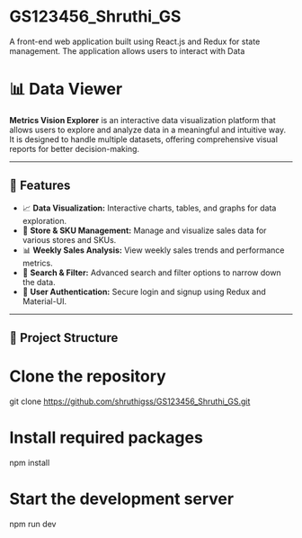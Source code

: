 # GS123456_Shruthi_GS

A front-end web application built using React.js and Redux for state management. The application allows users to interact with Data

# 📊 Data Viewer

**Metrics Vision Explorer** is an interactive data visualization platform that allows users to explore and analyze data in a meaningful and intuitive way. It is designed to handle multiple datasets, offering comprehensive visual reports for better decision-making.

---

## 🚀 Features

- 📈 **Data Visualization:** Interactive charts, tables, and graphs for data exploration.
- 🛒 **Store & SKU Management:** Manage and visualize sales data for various stores and SKUs.
- 📊 **Weekly Sales Analysis:** View weekly sales trends and performance metrics.
- 🔎 **Search & Filter:** Advanced search and filter options to narrow down the data.
- 🎯 **User Authentication:** Secure login and signup using Redux and Material-UI.

---

## 📂 Project Structure

# Clone the repository

git clone https://github.com/shruthigss/GS123456_Shruthi_GS.git

# Install required packages

npm install

# Start the development server

npm run dev
